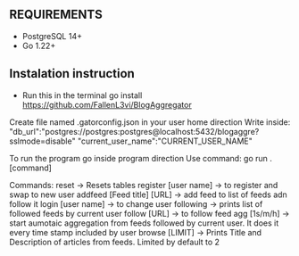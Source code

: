 ## REQUIREMENTS
- PostgreSQL 14+
- Go 1.22+


## Instalation instruction
- Run this in the terminal
go install https://github.com/FallenL3vi/BlogAggregator

Create file named .gatorconfig.json in your user home direction
Write inside:
"db_url":"postgres://postgres:postgres@localhost:5432/blogaggre?sslmode=disable"
"current_user_name":"CURRENT_USER_NAME"

To run the program go inside program direction
Use command:
go run . [command]

Commands:
reset -> Resets tables
register [user name] -> to register and swap to new user
addfeed [Feed title] [URL] -> add feed to list of feeds adn follow it
login [user name] -> to change user
following -> prints list of followed feeds by current user
follow [URL] -> to follow feed
agg [1s/m/h] -> start aumotaic aggregation from feeds followed by current user. It does it every time stamp included by user
browse [LIMIT] -> Prints Title and Description of articles from feeds. Limited by default to 2



